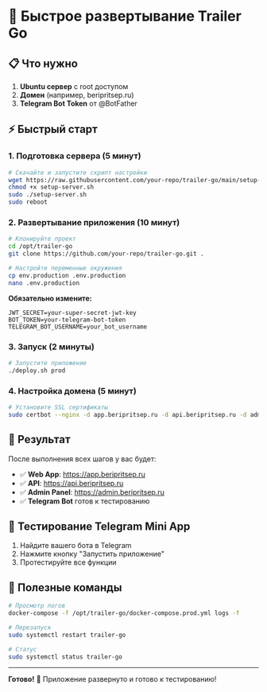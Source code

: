 # 🚀 Быстрое развертывание Trailer Go

## 📋 Что нужно

1. **Ubuntu сервер** с root доступом
2. **Домен** (например, beripritsep.ru)
3. **Telegram Bot Token** от @BotFather

## ⚡ Быстрый старт

### 1. Подготовка сервера (5 минут)

```bash
# Скачайте и запустите скрипт настройки
wget https://raw.githubusercontent.com/your-repo/trailer-go/main/setup-server.sh
chmod +x setup-server.sh
sudo ./setup-server.sh
sudo reboot
```

### 2. Развертывание приложения (10 минут)

```bash
# Клонируйте проект
cd /opt/trailer-go
git clone https://github.com/your-repo/trailer-go.git .

# Настройте переменные окружения
cp env.production .env.production
nano .env.production
```

**Обязательно измените:**
```env
JWT_SECRET=your-super-secret-jwt-key
BOT_TOKEN=your-telegram-bot-token
TELEGRAM_BOT_USERNAME=your_bot_username
```

### 3. Запуск (2 минуты)

```bash
# Запустите приложение
./deploy.sh prod
```

### 4. Настройка домена (5 минут)

```bash
# Установите SSL сертификаты
sudo certbot --nginx -d app.beripritsep.ru -d api.beripritsep.ru -d admin.beripritsep.ru
```

## 🎯 Результат

После выполнения всех шагов у вас будет:

- ✅ **Web App**: https://app.beripritsep.ru
- ✅ **API**: https://api.beripritsep.ru  
- ✅ **Admin Panel**: https://admin.beripritsep.ru
- ✅ **Telegram Bot** готов к тестированию

## 📱 Тестирование Telegram Mini App

1. Найдите вашего бота в Telegram
2. Нажмите кнопку "Запустить приложение"
3. Протестируйте все функции

## 🔧 Полезные команды

```bash
# Просмотр логов
docker-compose -f /opt/trailer-go/docker-compose.prod.yml logs -f

# Перезапуск
sudo systemctl restart trailer-go

# Статус
sudo systemctl status trailer-go
```

---

**Готово!** 🎉 Приложение развернуто и готово к тестированию!
